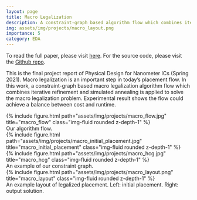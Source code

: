 ```yaml
---
layout: page
title: Macro Legalization
description: A constraint-graph based algorithm flow which combines iterative refinement and simulated annealing to solve the macro legalization problem.
img: assets/img/projects/macro_layout.png
importance: 5
category: EDA
---
```


To read the full paper, please visit <a href="https://kevinchang73.github.io/assets/pdf/macro.pdf">here</a>. For the source code, please visit the <a href="https://github.com/kevinchang73/2021Spring_PD_Final_Project">Github repo</a>.

This is the final project report of Physical Design for Nanometer ICs (Spring 2021). Macro legalization is an important step in today’s placement flow. In this work, a constraint-graph based macro legalization algorithm flow which combines iterative refinement and simulated annealing is applied to solve the macro legalization problem. Experimental result shows the flow could achieve a balance between cost and runtime.

<div class="row justify-content-md-center">
    <div class="col-sm-6 mt-3 mt-md-0">
        {% include figure.html path="assets/img/projects/macro_flow.jpg" title="macro_flow" class="img-fluid rounded z-depth-1" %}
    </div>
</div>
<div class="caption">
    Our algorithm flow.
</div>

<div class="row">
    <div class="col-sm-3 mt-3 mt-md-0">
        {% include figure.html path="assets/img/projects/macro_initial_placement.jpg" title="macro_initial_placement" class="img-fluid rounded z-depth-1" %}
    </div>
    <div class="col-sm-9 mt-3 mt-md-0">
        {% include figure.html path="assets/img/projects/macro_hcg.jpg" title="macro_hcg" class="img-fluid rounded z-depth-1" %}
    </div>
</div>
<div class="caption">
    An example of our constraint graph.
</div>

<div class="row">
    <div class="col-sm mt-3 mt-md-0">
        {% include figure.html path="assets/img/projects/macro_layout.png" title="macro_layout" class="img-fluid rounded z-depth-1" %}
    </div>
</div>
<div class="caption">
    An example layout of legalized placement. Left: initial placement. Right: output solution.
</div>
